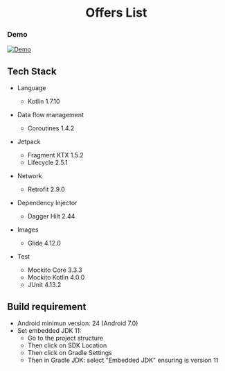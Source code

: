 <h1 align="center">Offers List</h1>

### Demo
[![Demo](https://img.youtube.com/vi/WI8bFP6Anng/0.jpg)](https://www.youtube.com/watch?v=WI8bFP6Anng)

## Tech Stack

- Language
  - Kotlin 1.7.10
  
- Data flow management
  - Coroutines 1.4.2
  
- Jetpack
  - Fragment KTX 1.5.2
  - Lifecycle  2.5.1

- Network
  - Retrofit 2.9.0
  
- Dependency Injector
  - Dagger Hilt 2.44
  
- Images
  - Glide 4.12.0
  
- Test
  - Mockito Core 3.3.3
  - Mockito Kotlin 4.0.0
  - JUnit 4.13.2
  
 
## Build requirement

- Android minimun version: 24 (Android 7.0)
- Set embedded JDK 11:
  - Go to the project structure
  - Then click on SDK Location
  - Then click on Gradle Settings
  - Then in Gradle JDK: select "Embedded JDK" ensuring is version 11

